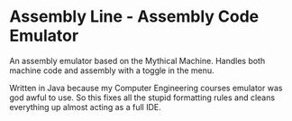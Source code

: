 # Assembly Line - Assembly Code Emulator

An assembly emulator based on the Mythical Machine. Handles both machine code and assembly with a toggle in the menu. 

Written in Java because my Computer Engineering courses emulator was god awful to use. So this fixes all the stupid formatting rules and cleans everything up almost acting as a full IDE.
